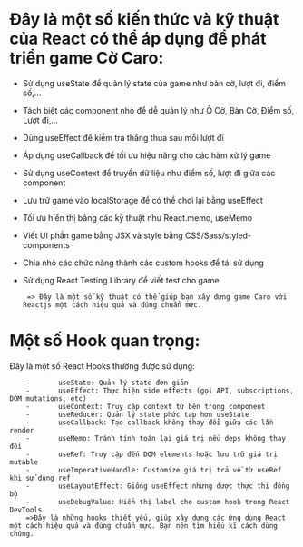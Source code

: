 # Đây là một số kiến thức và kỹ thuật của React có thể áp dụng để phát triển game Cờ Caro:

- Sử dụng useState để quản lý state của game như bàn
  cờ, lượt đi, điểm số,...
- Tách biệt các component nhỏ để dễ quản lý như Ô Cờ,
  Bàn Cờ, Điểm số, Lượt đi,...
- Dùng useEffect để kiểm tra thắng thua sau mỗi lượt
  đi
- Áp dụng useCallback để tối ưu hiệu năng cho các hàm
  xử lý game
- Sử dụng useContext để truyền dữ liệu như điểm số,
  lượt đi giữa các component
- Lưu trữ game vào localStorage để có thể chơi lại
  bằng useEffect
- Tối ưu hiển thị bằng các kỹ thuật như React.memo,
  useMemo
- Viết UI phần game bằng JSX và style bằng
  CSS/Sass/styled-components
- Chia nhỏ các chức năng thành các custom hooks để
  tái sử dụng
- Sử dụng React Testing Library để viết test cho game

       => Đây là một số kỹ thuật có thể giúp bạn xây dựng game Caro với Reactjs một cách hiệu quả và đúng chuẩn mực.

# Một số Hook quan trọng:

Đây là một số React Hooks thường được sử dụng:

        -       useState: Quản lý state đơn giản
        -       useEffect: Thực hiện side effects (gọi API, subscriptions, DOM mutations, etc)
        -       useContext: Truy cập context từ bên trong component
        -       useReducer: Quản lý state phức tạp hơn useState
        -       useCallback: Tạo callback không thay đổi giữa các lần render
        -       useMemo: Tránh tính toán lại giá trị nếu deps không thay đổi
        -       useRef: Truy cập đến DOM elements hoặc lưu trữ giá trị mutable
        -       useImperativeHandle: Customize giá trị trả về từ useRef khi sử dụng ref
        -       useLayoutEffect: Giống useEffect nhưng được thực thi đồng bộ
        -       useDebugValue: Hiển thị label cho custom hook trong React DevTools
        =>Đây là những hooks thiết yếu, giúp xây dựng các ứng dụng React một cách hiệu quả và đúng chuẩn mực. Bạn nên tìm hiểu kĩ cách dùng chúng.
